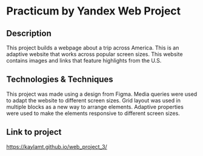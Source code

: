 # Practicum by Yandex Web Project

## Description

This project builds a webpage about a trip across America. This is an adaptive website that works across popular screen sizes. This website contains images and links that feature highlights from the U.S.

## Technologies & Techniques

This project was made using a design from Figma. Media queries were used to adapt the website to different screen sizes. Grid layout was used in multiple blocks as a new way to arrange elements. Adaptive properties were used to make the elements responsive to different screen sizes.

## Link to project

https://kaylamt.github.io/web_project_3/
